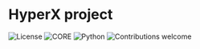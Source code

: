 # HyperX project

![License](https://img.shields.io/badge/license-GPLv2-blue.svg)
![CORE](https://img.shields.io/badge/core-0.0.3.30-green.svg)
![Python](https://img.shields.io/badge/Python-3.7-green.svg)
![Contributions welcome](https://img.shields.io/badge/contributions-welcome-green.svg)
